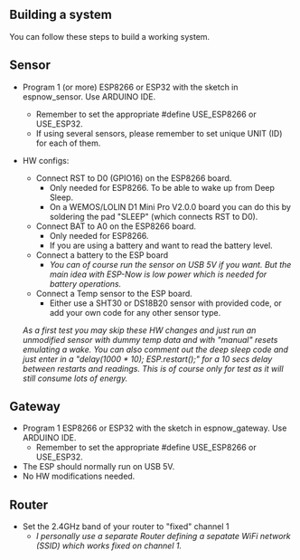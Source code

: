 
## Building a system
You can follow these steps to build a working system.

## Sensor
- Program 1 (or more) ESP8266 or ESP32 with the sketch in espnow_sensor. Use ARDUINO IDE.
  - Remember to set the appropriate #define USE_ESP8266 or USE_ESP32.
  - If using several sensors, please remember to set unique UNIT (ID) for each of them. 
- HW configs:
  - Connect RST to D0 (GPIO16) on the ESP8266 board. 
    - Only needed for ESP8266. To be able to wake up from Deep Sleep.
    - On a WEMOS/LOLIN D1 Mini Pro V2.0.0 board you can do this by soldering the pad "SLEEP" (which connects RST to D0). 
  - Connect BAT to A0 on the ESP8266 board.
    - Only needed for ESP8266.  
    - If you are using a battery and want to read the battery level. 
  - Connect a battery to the ESP board
    - _You can of course run the sensor on USB 5V if you want. But the main idea with ESP-Now is low power which is needed for battery operations._
  - Connect a Temp sensor to the ESP board.
    - Either use a SHT30 or DS18B20 sensor with provided code, or add your own code for any other sensor type. 
       
  _As a first test you may skip these HW changes and just run an unmodified sensor with dummy temp data and with "manual" resets emulating a wake. You can also comment out the deep sleep code and just enter in a "delay(1000 * 10); ESP.restart();" for a 10 secs delay between restarts and readings. This is of course only for test as it will still consume lots of energy._

## Gateway
- Program 1 ESP8266 or ESP32 with the sketch in espnow_gateway. Use ARDUINO IDE.
  - Remember to set the appropriate #define USE_ESP8266 or USE_ESP32.
- The ESP should normally run on USB 5V.
- No HW modifications needed.

## Router
- Set the 2.4GHz band of your router to "fixed" channel 1
  - _I personally use a separate Router defining a sepatate WiFi network (SSID) which works fixed on channel 1._
